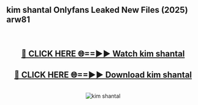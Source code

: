 <h2>kim shantal Onlyfans Leaked New Files (2025) arw81</h2>
<br>
<div align="center">
<h2><a href="https://mediafiles.top/kim_shantal&ref=git" rel="nofollow">🔴 CLICK HERE 🌐==►► Watch kim shantal</a></h2>
<h2><a href="https://mediafiles.top/kim_shantal&ref=git" rel="nofollow">🔴 CLICK HERE 🌐==►► Download kim shantal</a></h2>
<br>
<a href="https://mediafiles.top/kim_shantal&ref=git" rel="nofollow" data-target="animated-image.originalLink"><img src="https://i.ibb.co.com/xMMVF88/686577567.gif" alt="kim shantal" style="max-width: 100%; display: inline-block;" data-target="animated-image.originalImage"></a>
</div>
<br>
<br>